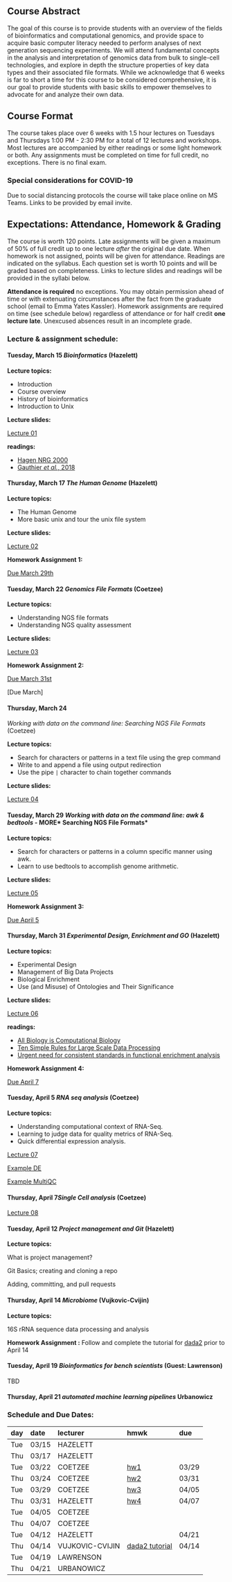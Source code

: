 ## Course Abstract

The goal of this course is to provide students with an overview of the
fields of bioinformatics and computational genomics, and provide space
to acquire basic computer literacy needed to perform analyses of next
generation sequencing experiments. We will attend fundamental concepts
in the analysis and interpretation of genomics data from bulk to
single-cell technologies, and explore in depth the structure properties
of key data types and their associated file formats. While we
acknowledge that 6 weeks is far to short a time for this course to be
considered comprehensive, it is our goal to provide students with basic
skills to empower themselves to advocate for and analyze their own data.

## Course Format

The course takes place over 6 weeks with 1.5 hour lectures on Tuesdays
and Thursdays 1:00 PM - 2:30 PM for a total of 12 lectures and
workshops. Most lectures are accompanied by either readings or some
light homework or both. Any assignments must be completed on time for
full credit, no exceptions. There is no final exam.

### Special considerations for COVID-19

Due to social distancing protocols the course will take place online on
MS Teams. Links to be provided by email invite.

## Expectations: Attendance, Homework & Grading

The course is worth 120 points. Late assignments will be given a maximum
of 50% of full credit up to one lecture *after* the original due date.
When homework is not assigned, points will be given for attendance.
Readings are indicated on the syllabus. Each question set is worth 10
points and will be graded based on completeness. Links to lecture slides
and readings will be provided in the syllabi below.

**Attendance is required** no exceptions. You may obtain permission
ahead of time or with extenuating circumstances after the fact from the
graduate school (email to Emma Yates Kassler). Homework assignments are
required on time (see schedule below) regardless of attendance or for
half credit **one lecture late**. Unexcused absences result in an
incomplete grade.

### Lecture & assignment schedule:

#### Tuesday, March 15 *Bioinformatics* (Hazelett)

**Lecture topics:**

-   Introduction
-   Course overview
-   History of bioinformatics
-   Introduction to Unix

**Lecture slides:**

[Lecture
01](https://docs.google.com/presentation/d/1b556fkP4JOXSbFrGgs_vyuoOCaFqzJzxdtXENG_U6_4/edit#slide=id.g117cec35c7b_0_0)

**readings:**

-   [Hagen NRG 2000](https://www.nature.com/articles/35042090)
-   [Gauthier *et al.*,
    2018](https://academic.oup.com/bib/article/20/6/1981/5066445)

#### Thursday, March 17 *The Human Genome* (Hazelett)

**Lecture topics:**

-   The Human Genome
-   More basic unix and tour the unix file system

**Lecture slides:**

[Lecture
02](https://docs.google.com/presentation/d/14eYAf3q9BrKBg9Rs2n8VaSofpYeTyJmYYExX_RSIAKg/edit?usp=sharing)

**Homework Assignment 1:**

[Due March
29th](https://junkdnalab.github.io/hgg_2022/homework/hw1.html)

#### Tuesday, March 22 *Genomics File Formats* (Coetzee)

**Lecture topics:**

-   Understanding NGS file formats
-   Understanding NGS quality assessment

**Lecture slides:**

[Lecture
03](https://junkdnalab.github.io/hgg_2022/lecture%203/file_formats.html)

**Homework Assignment 2:**

[Due March
31st](https://junkdnalab.github.io/hgg_2022/homework/hw2.html)

[Due March]

#### Thursday, March 24

*Working with data on the command line: Searching NGS File Formats*
(Coetzee)

**Lecture topics:**

-   Search for characters or patterns in a text file using the grep
    command
-   Write to and append a file using output redirection
-   Use the pipe `|` character to chain together commands

**Lecture slides:**

[Lecture
04](https://junkdnalab.github.io/hgg_2022/lecture%204/file_searching.html)

#### Tuesday, March 29 *Working with data on the command line: awk & bedtools -* MORE\* Searching NGS File Formats\*

**Lecture topics:**

-   Search for characters or patterns in a column specific manner using
    awk.
-   Learn to use bedtools to accomplish genome arithmetic.

**Lecture slides:**

[Lecture
05](https://junkdnalab.github.io/hgg_2022/lecture%205/more_file_searching.html)

**Homework Assignment 3:**

[Due April 5](https://junkdnalab.github.io/hgg_2022/homework/hw3.html)

#### Thursday, March 31 *Experimental Design, Enrichment and GO* (Hazelett)

**Lecture topics:**

-   Experimental Design
-   Management of Big Data Projects
-   Biological Enrichment
-   Use (and Misuse) of Ontologies and Their Significance

**Lecture slides:** 

[Lecture
06](https://junkdnalab.github.io/hgg_2022/lecture%206/bioinformatics_enrichment_ontology.html)

**readings:**

-   [All Biology is Computational
    Biology](https://journals.plos.org/plosbiology/article?id=10.1371/journal.pbio.2002050)
-   [Ten Simple Rules for Large Scale Data
    Processing](https://journals.plos.org/ploscompbiol/article?id=10.1371/journal.pcbi.1009757)
-   [Urgent need for consistent standards in functional enrichment
    analysis](https://journals.plos.org/ploscompbiol/article?id=10.1371/journal.pcbi.1009935)

**Homework Assignment 4:**

[Due April 7](https://junkdnalab.github.io/hgg_2022/homework/hw4.html)

#### Tuesday, April 5 *RNA seq analysis* (Coetzee)

**Lecture topics:**

-   Understanding computational context of RNA-Seq.
-   Learning to judge data for quality metrics of RNA-Seq.
-   Quick differential expression analysis.

[Lecture 07](https://junkdnalab.github.io/hgg_2022/lecture%207/quality_control.html)

[Example DE](https://junkdnalab.github.io/hgg_2022/lecture%207/Differential%20Expression%20Analysis%20Examples.html)

[Example MultiQC](https://junkdnalab.github.io/hgg_2022/lecture%207/post_alignment.html)

#### Thursday, April 7*Single Cell analysis* (Coetzee)

[Lecture 08](https://junkdnalab.github.io/hgg_2022/lecture%208/scrna_sprint.html)

#### Tuesday, April 12 *Project management and Git* (Hazelett)

**Lecture topics:**

What is project management?

Git Basics; creating and cloning a repo

Adding, committing, and pull requests

#### Thursday, April 14 *Microbiome* (Vujkovic-Cvijin)

**Lecture topics:**

16S rRNA sequence data processing and analysis

**Homework Assignment :** Follow and complete the tutorial for
[dada2](https://benjjneb.github.io/dada2/tutorial.html) prior to April
14

#### Tuesday, April 19 *Bioinformatics for bench scientists* (Guest: Lawrenson)

TBD

#### Thursday, April 21 *automated machine learning pipelines* Urbanowicz

### Schedule and Due Dates:

| day | date  | lecturer        | hmwk                                                             | due   |
|:----------|:----------|:----------|:---------------------------|:----------|
| Tue | 03/15 | HAZELETT        | | |
| Thu | 03/17 | HAZELETT        | | |
| Tue | 03/22 | COETZEE         | [hw1](https://junkdnalab.github.io/hgg_2022/homework/hw1.html)   | 03/29 |
| Thu | 03/24 | COETZEE         | [hw2](https://junkdnalab.github.io/hgg_2022/homework/hw2.html)   | 03/31 |
| Tue | 03/29 | COETZEE         | [hw3](https://junkdnalab.github.io/hgg_2022/homework/hw3.html)   | 04/05 |
| Thu | 03/31 | HAZELETT        | [hw4](https://junkdnalab.github.io/hgg_2022/homework/hw4.html)   | 04/07 |
| Tue | 04/05 | COETZEE         | | |
| Thu | 04/07 | COETZEE         | | |
| Tue | 04/12 | HAZELETT        | | 04/21 |
| Thu | 04/14 | VUJKOVIC-CVIJIN | [dada2 tutorial](https://benjjneb.github.io/dada2/tutorial.html) | 04/14 |
| Tue | 04/19 | LAWRENSON       | | |
| Thu | 04/21 | URBANOWICZ      | | |
